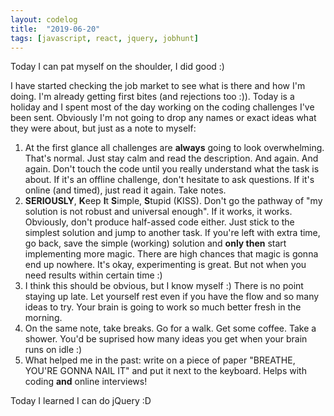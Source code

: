 ```yaml
---
layout: codelog
title:  "2019-06-20"
tags: [javascript, react, jquery, jobhunt]
---
```


Today I can pat myself on the shoulder, I did good :)

I have started checking the job market to see what is there and how I'm doing. I'm already getting first bites (and rejections too :)). Today is a holiday and I spent most of the day working on the coding challenges I've been sent. Obviously I'm not going to drop any names or exact ideas what they were about, but just as a note to myself:

1. At the first glance all challenges are **always** going to look overwhelming. That's normal. Just stay calm and read the description. And again. And again. Don't touch the code until you really understand what the task is about. If it's an offline challenge, don't hesitate to ask questions. If it's online (and timed), just read it again. Take notes.
2. **SERIOUSLY**, **K**eep **I**t **S**imple, **S**tupid (KISS). Don't go the pathway of "my solution is not robust and universal enough". If it works, it works. Obviously, don't produce half-assed code either. Just stick to the simplest solution and jump to another task. If you're left with extra time, go back, save the simple (working) solution and **only then** start implementing more magic. There are high chances that magic is gonna end up nowhere. It's okay, experimenting is great. But not when you need results within certain time :)
3. I think this should be obvious, but I know myself :) There is no point staying up late. Let yourself rest even if you have the flow and so many ideas to try. Your brain is going to work so much better fresh in the morning.
4. On the same note, take breaks. Go for a walk. Get some coffee. Take a shower. You'd be suprised how many ideas you get when your brain runs on idle :)
5. What helped me in the past: write on a piece of paper "BREATHE, YOU'RE GONNA NAIL IT" and put it next to the keyboard. Helps with coding **and** online interviews!

Today I learned I can do jQuery :D
